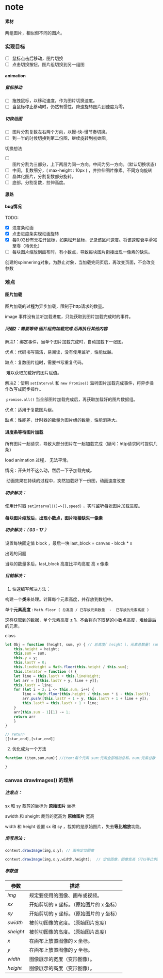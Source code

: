 # note

#### 素材

两组图片，相似但不同的图片。

### 实现目标

* [ ] 鼠标点击后移动，图片切换
* [ ] 点击切换按钮，图片组切换到另一组图

#### animation

##### 鼠标移动

* [ ] 拖拽鼠标，以移动速度，作为图片切换速度。
* [ ] 当鼠标停止移动时，仍然有惯性，降速旋转图片到速度为零。

##### 切换组图

* [ ] 图片分割复数左右两个方向，以慢-快-慢节奏切换。
* [ ] 到一半的时候切换到第二份图，继续旋转到初始图。

切换想法

* [ ] 图片分割为三部分，上下两层为同一方向。中间为另一方向。（默认切换状态）
* [ ] 中间，复数细分，( max-height : 10px ) ，并拉伸图片像素。不同方向旋转
* [ ] 晶体化图片，分割复数部分旋转。
* [ ] 底部，分割复数，拉伸高度。

#### 思路

#### bug情况

TODO:

* [x]  进度条动画
* [x] 点击进度条实现动画旋转
* [x] 每0.02秒有无松开鼠标，如果松开鼠标，记录该区间速度。将该速度衰平滑减至零（待优化）
* [ ] 每块图片缩放到画布时，有小数点，导致每块图片衔接出现一像素的缺失。

创建的spinnerimg对象，为静止对象，当加载完网页后，再改变页面，不会改变参数

### 难点

#### 图片加载

图片加载的过程为异步加载，限制于http请求的数量。

image 事件没有监听加载进度，只能获取到图片加载完成时的事件。

##### 问题2：需要等待 图片组的加载完成 后再执行其他内容

解决1：绑定事件，当单个图片加载完成时，自动加载下一张图。

优点：代码书写简洁，易阅读，没有使用监听，性能优越。

缺点：复数图片组时，需要书写重复代码。

​			难以获取加载好的图片赋值。

解决2：使用 `setInterval` 和 `new Promise()` 监听图片加载完成事件，将异步操作改写成同步操作。

​				`promise.all()` 当全部图片加载完成后，再获取加载好的图片数据组。

优点：适用于复数图片组。

缺点：性能差，计时器的数量为图片组的数量，性能消耗大。

#### **进度条等待图片加载**

所有图片一起请求，导致大部分图片在一起加载完成（疑问：http请求同时提供几条）

load animation 过程， 无法平滑。

情况：开头并不这么动，然后一下子加载完成。

​			动画效果在持续的过程中，突然加载好下一份图，动画速度改变

##### 初步解决：

使用计时器 `setInterval(()=>{},speed)` ，实时监听每张图片加载进度。

#### 每块图片缩放后，出现小数点，图片衔接缺失一像素

##### 初步解决：（ 03 - 17 ）

设置每块固定值 block ，最后一块  last_block = canvas - block * x

出现的问题

当块的数量多后，last_block 高度比平均高度 高 x 像素

##### 目前解决：

1. 快速编写解决方法：

构建一个**类**来处理。计算每个元素高度，并存放到数组中。

单个**元素高度** :  `Math.floor ( 总高度 / 已存放元素数量  -  已存放的元素高度 )`

这样获取到的数据，单个元素高度 **± 1**。不会将向下取整的小数点高度，堆给最后的元素。

class

```javascript
let Obj = function (height, sum, y) { // 总高度( height )，元素总数量( sum )，提前量( y )
    this.height = height;
    this.sum = sum;
    this.y = y;
    this.lastY = 0;
    this.lineHeight = Math.floor(this.height / this.sum);
    this.iterator = function () {
    let line = this.lastY + this.lineHeight;
    let arr = [[this.lastY + y, line + y]];
    this.lastY = line;
    for (let i = 2; i <= this.sum; i++) {
        line = Math.floor(this.height / this.sum * i - this.lastY);
        arr.push([this.lastY + 1 + y, this.lastY + 1 + line + y]);
        this.lastY = this.lastY + 1 + line;
    }
    arr[this.sum - 1][1] -= 1;
    return arr
    }
}

// return
[[star,end],[star,end]]
```

2. 优化成为一个方法

```javascript
function (item,sum,num){ //item:每个元素 sum:元素全部相加总和，num:元素总数

} 
```

### canvas drawImages() 的理解

##### 注意点：

sx 和 sy 裁剪的坐标为 **原始图片** 坐标

swidth 和 sheight 裁剪的宽高为 **原始图片**  宽高

width 和 height 设置 sx 和 sy ，裁剪的是原始图片，失去**等比缩放**功能。

##### 简写用法：

```javascript
context.drawImage(img,x,y); // 画布定位图像
```

```javascript
context.drawImage(img,x,y,width,height);  // 定位图像，图像宽高（可以等比例缩放图片）
```

##### 参数值

| 参数      | 描述                                     |
| --------- | ---------------------------------------- |
| *img*     | 规定要使用的图像、画布或视频。           |
| *sx*      | 开始剪切的 x 坐标。（原始图片的 x 坐标） |
| *sy*      | 开始剪切的 y 坐标。（原始图片的 y 坐标） |
| *swidth*  | 被剪切图像的宽度。（原始图片宽度）       |
| *sheight* | 被剪切图像的高度。（原始图片高度）       |
| *x*       | 在画布上放置图像的 x 坐标。              |
| *y*       | 在画布上放置图像的 y 坐标。              |
| *width*   | 图像展示的宽度（变形图像）。             |
| *height*  | 图像展示的高度（变形图像）。             |

